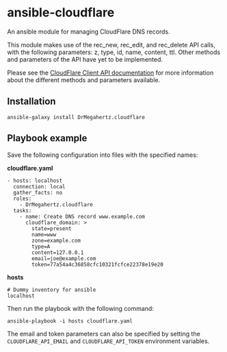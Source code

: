 ansible-cloudflare
==================

An ansible module for managing CloudFlare DNS records.

This module makes use of the rec\_new, rec\_edit, and rec\_delete API
calls, with the following parameters: z, type, id, name, content, ttl.
Other methods and parameters of the API have yet to be implemented.

Please see the [CloudFlare Client API documentation][] for more
information about the different methods and parameters available.

Installation
------------

    ansible-galaxy install DrMegahertz.cloudflare

Playbook example
----------------

Save the following configuration into files with the specified names:

**cloudflare.yaml**

    - hosts: localhost
      connection: local
      gather_facts: no
      roles:
        - DrMegahertz.cloudflare
      tasks:
        - name: Create DNS record www.example.com
          cloudflare_domain: >
            state=present
            name=www
            zone=example.com
            type=A
            content=127.0.0.1
            email=joe@example.com
            token=77a54a4c36858cfc10321fcfce22378e19e20

**hosts**

    # Dummy inventory for ansible
    localhost

Then run the playbook with the following command:

    ansible-playbook -i hosts cloudflare.yaml

The email and token parameters can also be specified by setting the
`CLOUDFLARE_API_EMAIL` and `CLOUDFLARE_API_TOKEN` environment variables.

  [CloudFlare Client API documentation]: https://www.cloudflare.com/docs/client-api.html
